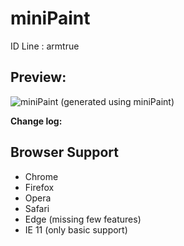 # miniPaint

ID Line : armtrue


## Preview:
![miniPaint](https://raw.githubusercontent.com/viliusle/miniPaint/master/images/preview.gif)
(generated using miniPaint)

**Change log:**

## Browser Support
- Chrome
- Firefox
- Opera
- Safari
- Edge (missing few features)
- IE 11 (only basic support)

